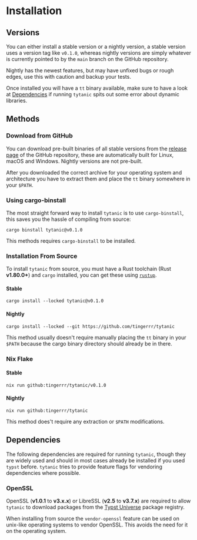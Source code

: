 # Installation
## Versions
You can either install a stable version or a nightly version, a stable version uses a version tag like `v0.1.0`, whereas nightly versions are simply whatever is currently pointed to by the `main` branch on the GitHub repository.

Nightly has the newest features, but may have unfixed bugs or rough edges, use this with caution and backup your tests.

Once installed you will have a `tt` binary available, make sure to have a look at [Dependencies](#dependencies) if running `tytanic` spits out some error about dynamic libraries.

## Methods
### Download from GitHub
You can download pre-built binaries of all stable versions from the [release page][releases] of the GitHub repository, these are automatically built for Linux, macOS and Windows.
Nightly versions are not pre-built.

After you downloaded the correct archive for your operating system and architecture you have to extract them and place the `tt` binary somewhere in your `$PATH`.

### Using cargo-binstall
The most straight forward way to install `tytanic` is to use `cargo-binstall`, this saves you the hassle of compiling from source:
```shell
cargo binstall tytanic@v0.1.0
```

This methods requires `cargo-binstall` to be installed.

### Installation From Source
To install `tytanic` from source, you must have a Rust toolchain (Rust **v1.80.0+**) and `cargo` installed, you can get these using [`rustup`][rustup].

#### Stable
```shell
cargo install --locked tytanic@v0.1.0
```

#### Nightly
```shell
cargo install --locked --git https://github.com/tingerrr/tytanic
```

This method usually doesn't require manually placing the `tt` binary in your `$PATH` because the cargo binary directory should already be in there.

### Nix Flake
#### Stable
```shell
nix run github:tingerrr/tytanic/v0.1.0
```

#### Nightly
```shell
nix run github:tingerrr/tytanic
```

This method does't require any extraction or `$PATH` modifications.

## Dependencies
The following dependencies are required for running `tytanic`, though they are widely used and should in most cases already be installed if you used `typst` before.
`tytanic` tries to provide feature flags for vendoring dependencies where possible.

### OpenSSL
OpenSSL (**v1.0.1** to **v3.x.x**) or LibreSSL (**v2.5** to **v3.7.x**) are required to allow `tytanic` to download packages from the [Typst Universe][universe] package registry.

When installing from source the `vendor-openssl` feature can be used on unix-like operating systems to vendor OpenSSL.
This avoids the need for it on the operating system.

[releases]: https://github.com/tingerrr/tytanic/releases/
[rustup]: https://www.rust-lang.org/tools/install
[universe]: https://typst.app/universe
